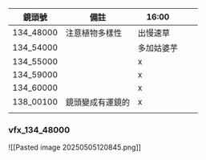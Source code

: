 | 鏡頭號       | 備註       | 16:00 |     |     |
| --------- | -------- | ----- | --- | --- |
| 134_48000 | 注意植物多樣性  | 出慢速草  |     |     |
| 134_54000 |          | 多加姑婆芋 |     |     |
| 134_55000 |          | x     |     |     |
| 134_59000 |          | x     |     |     |
| 134_60000 |          | x     |     |     |
| 138_00100 | 鏡頭變成有運鏡的 | x     |     |     |
|           |          |       |     |     |

### vfx_134_48000
![[Pasted image 20250505120845.png]]